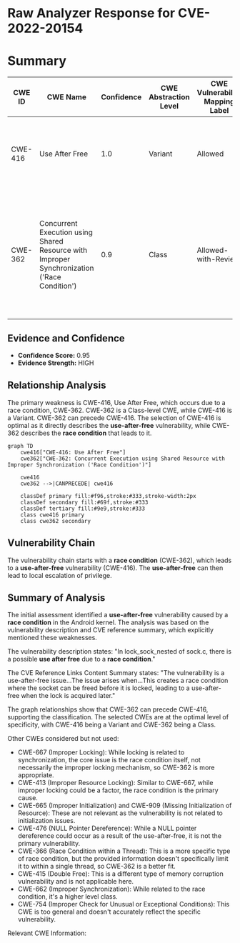 # Raw Analyzer Response for CVE-2022-20154

# Summary
| CWE ID | CWE Name | Confidence | CWE Abstraction Level | CWE Vulnerability Mapping Label | CWE-Vulnerability Mapping Notes |
|---|---|---|---|---|---|
| CWE-416 | Use After Free | 1.0 | Variant | Allowed | Primary CWE. The vulnerability description explicitly mentions a **use-after-free**. |
| CWE-362 | Concurrent Execution using Shared Resource with Improper Synchronization ('Race Condition') | 0.9 | Class | Allowed-with-Review | Secondary CWE. The vulnerability description and CVE reference summary both mention a **race condition** as the root cause of the **use-after-free**. |

## Evidence and Confidence

*   **Confidence Score:** 0.95
*   **Evidence Strength:** HIGH

## Relationship Analysis
The primary weakness is CWE-416, Use After Free, which occurs due to a race condition, CWE-362. CWE-362 is a Class-level CWE, while CWE-416 is a Variant. CWE-362 can precede CWE-416. The selection of CWE-416 is optimal as it directly describes the **use-after-free** vulnerability, while CWE-362 describes the **race condition** that leads to it.

```mermaid
graph TD
    cwe416["CWE-416: Use After Free"]
    cwe362["CWE-362: Concurrent Execution using Shared Resource with Improper Synchronization ('Race Condition')"]
    
    cwe416
    cwe362 -->|CANPRECEDE| cwe416
    
    classDef primary fill:#f96,stroke:#333,stroke-width:2px
    classDef secondary fill:#69f,stroke:#333
    classDef tertiary fill:#9e9,stroke:#333
    class cwe416 primary
    class cwe362 secondary
```

## Vulnerability Chain
The vulnerability chain starts with a **race condition** (CWE-362), which leads to a **use-after-free** vulnerability (CWE-416). The **use-after-free** can then lead to local escalation of privilege.

## Summary of Analysis
The initial assessment identified a **use-after-free** vulnerability caused by a **race condition** in the Android kernel. The analysis was based on the vulnerability description and CVE reference summary, which explicitly mentioned these weaknesses.

The vulnerability description states: "In lock_sock_nested of sock.c, there is a possible **use after free** due to a **race condition**."

The CVE Reference Links Content Summary states: "The vulnerability is a use-after-free issue...The issue arises when...This creates a race condition where the socket can be freed before it is locked, leading to a use-after-free when the lock is acquired later."

The graph relationships show that CWE-362 can precede CWE-416, supporting the classification. The selected CWEs are at the optimal level of specificity, with CWE-416 being a Variant and CWE-362 being a Class.

Other CWEs considered but not used:

*   CWE-667 (Improper Locking): While locking is related to synchronization, the core issue is the race condition itself, not necessarily the improper locking mechanism, so CWE-362 is more appropriate.
*   CWE-413 (Improper Resource Locking): Similar to CWE-667, while improper locking could be a factor, the race condition is the primary cause.
*   CWE-665 (Improper Initialization) and CWE-909 (Missing Initialization of Resource): These are not relevant as the vulnerability is not related to initialization issues.
*   CWE-476 (NULL Pointer Dereference): While a NULL pointer dereference could occur as a result of the use-after-free, it is not the primary vulnerability.
*   CWE-366 (Race Condition within a Thread): This is a more specific type of race condition, but the provided information doesn't specifically limit it to within a single thread, so CWE-362 is a better fit.
*   CWE-415 (Double Free): This is a different type of memory corruption vulnerability and is not applicable here.
*   CWE-662 (Improper Synchronization): While related to the race condition, it's a higher level class.
*   CWE-754 (Improper Check for Unusual or Exceptional Conditions): This CWE is too general and doesn't accurately reflect the specific vulnerability.

Relevant CWE Information:
